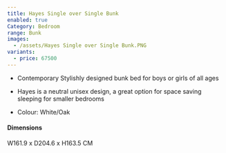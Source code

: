```yaml
---
title: Hayes Single over Single Bunk
enabled: true
Category: Bedroom
range: Bunk
images:
  - /assets/Hayes Single over Single Bunk.PNG
variants:
  - price: 67500
---
```


* Contemporary Stylishly designed bunk bed for boys or girls of all ages
* Hayes is a neutral unisex design, a great option for space saving sleeping for smaller bedrooms

* Colour: White/Oak

#### Dimensions

W161.9 x D204.6 x H163.5 CM
